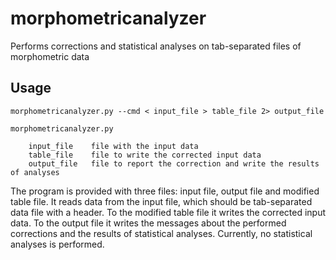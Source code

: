 # morphometricanalyzer

Performs corrections and statistical analyses on tab-separated files of morphometric data

## Usage
```
morphometricanalyzer.py --cmd < input_file > table_file 2> output_file

morphometricanalyzer.py

    input_file    file with the input data
    table_file    file to write the corrected input data
    output_file   file to report the correction and write the results of analyses
```

The program is provided with three files: input file, output file and modified table file. It reads data from the input file,
which should be tab-separated data file with a header. To the modified table file it writes the corrected input data. To the
output file it writes the messages about the performed corrections and the results of statistical analyses. Currently,
no statistical analyses is performed.

